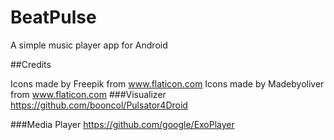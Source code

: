 # BeatPulse
A simple music player app for Android

##Credits

Icons made by Freepik from www.flaticon.com
Icons made by Madebyoliver from www.flaticon.com
###Visualizer
https://github.com/booncol/Pulsator4Droid

###Media Player
https://github.com/google/ExoPlayer
